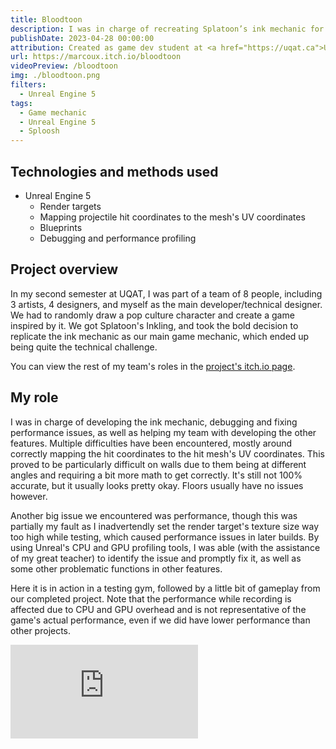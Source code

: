 ```yaml
---
title: Bloodtoon
description: I was in charge of recreating Splatoon’s ink mechanic for a project.
publishDate: 2023-04-28 00:00:00
attribution: Created as game dev student at <a href="https://uqat.ca">UQAT</a>
url: https://marcoux.itch.io/bloodtoon
videoPreview: /bloodtoon
img: ./bloodtoon.png
filters:
  - Unreal Engine 5
tags:
  - Game mechanic
  - Unreal Engine 5
  - Sploosh
---
```


## Technologies and methods used

- Unreal Engine 5
  - Render targets
  - Mapping projectile hit coordinates to the mesh's UV coordinates
  - Blueprints
  - Debugging and performance profiling

## Project overview

In my second semester at UQAT, I was part of a team of 8 people, including 3 artists, 4 designers, and myself as the main developer/technical designer. We had to randomly draw a pop culture character and create a game inspired by it. We got Splatoon's Inkling, and took the bold decision to replicate the ink mechanic as our main game mechanic, which ended up being quite the technical challenge.

You can view the rest of my team's roles in the [project's itch.io page](https://marcoux.itch.io/bloodtoon).

## My role

I was in charge of developing the ink mechanic, debugging and fixing performance issues, as well as helping my team with developing the other features. Multiple difficulties have been encountered, mostly around correctly mapping the hit coordinates to the hit mesh's UV coordinates. This proved to be particularly difficult on walls due to them being at different angles and requiring a bit more math to get correctly. It's still not 100% accurate, but it usually looks pretty okay. Floors usually have no issues however.

Another big issue we encountered was performance, though this was partially my fault as I inadvertendly set the render target's texture size way too high while testing, which caused performance issues in later builds. By using Unreal's CPU and GPU profiling tools, I was able (with the assistance of my great teacher) to identify the issue and promptly fix it, as well as some other problematic functions in other features.

Here it is in action in a testing gym, followed by a little bit of gameplay from our completed project. Note that the performance while recording is affected due to CPU and GPU overhead and is not representative of the game's actual performance, even if we did have lower performance than other projects.

<iframe src="https://www.youtube-nocookie.com/embed/nzv1gIhrnms" title="YouTube video player" frameborder="0" allow="accelerometer; autoplay; clipboard-write; encrypted-media; gyroscope; picture-in-picture; web-share" allowfullscreen></iframe>
